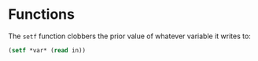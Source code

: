 # Functions

The `setf` function clobbers the prior value of whatever variable it writes to:

```lisp
(setf *var* (read in))
```
